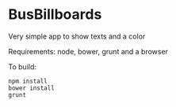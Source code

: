 # BusBillboards
Very simple app to show texts and a color

Requirements:
node, bower, grunt and a browser

To build:

	npm install
	bower install
	grunt
